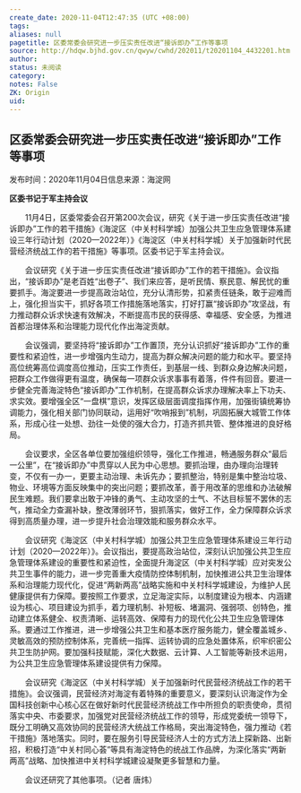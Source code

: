 ```yaml
---
create_date: 2020-11-04T12:47:35 (UTC +08:00)
tags: 
aliases: null
pagetitle: 区委常委会研究进一步压实责任改进“接诉即办”工作等事项
source: http://hdqw.bjhd.gov.cn/qwyw/cwhd/202011/t20201104_4432201.htm
author: 
status: 未阅读
category: 
notes: False
ZK: Origin
uid: 
---
```


## 区委常委会研究进一步压实责任改进“接诉即办”工作等事项

发布时间：2020年11月04日信息来源：海淀网

**区委书记于军主持会议**

　　11月4日，区委常委会召开第200次会议，研究《关于进一步压实责任改进“接诉即办”工作的若干措施》《海淀区（中关村科学城）加强公共卫生应急管理体系建设三年行动计划（2020—2022年）》《海淀区（中关村科学城）关于加强新时代民营经济统战工作的若干措施》等事项。区委书记于军主持会议。

　　会议研究《关于进一步压实责任改进“接诉即办”工作的若干措施》。会议指出，“接诉即办”是老百姓“出卷子”、我们来应答，是听民情、察民意、解民忧的重要抓手。海淀要进一步提高政治站位，充分认清形势，扣紧责任链条，敢于迎难而上，强化担当实干，抓好各项工作措施落地落实，打好打赢“接诉即办”攻坚战，有力推动群众诉求快速有效解决，不断提高市民的获得感、幸福感、安全感，为推进首都治理体系和治理能力现代化作出海淀贡献。

　　会议强调，要坚持将“接诉即办”工作置顶，充分认识抓好“接诉即办”工作的重要性和紧迫性，进一步增强内生动力，提高为群众解决问题的能力和水平。要坚持高位统筹高位调度高位推动，压实工作责任，到基层一线、到群众身边解决问题，把群众工作做得更有温度，确保每一项群众诉求事事有着落，件件有回音。要进一步健全完善海淀特色“接诉即办”工作机制，在提高群众诉求办理解决率上下功夫、求实效。要增强全区“一盘棋”意识，发挥区级层面调度指挥作用，加强街镇统筹协调能力，强化相关部门协同联动，运用好“吹哨报到”机制，巩固拓展大城管工作体系，形成心往一处想、劲往一处使的强大合力，打造齐抓共管、整体推进的良好格局。

　　会议要求，全区各单位要加强组织领导，强化工作推进，畅通服务群众“最后一公里”，在“接诉即办”中贯穿以人民为中心思想。要抓治理，由办理向治理转变，不仅有一办一，更要主动治理、未诉先办；要抓整治，特别是集中整治垃圾、物业、环境等方面反映集中的突出问题；要抓改革，善于用改革的思维和办法破解民生难题。我们要拿出敢于冲锋的勇气、主动攻坚的士气、不达目标誓不罢休的志气，推动全力查漏补缺，整改薄弱环节，狠抓落实，做好工作，全力保障群众诉求得到高质量办理，进一步提升社会治理效能和服务群众水平。

　　会议研究《海淀区（中关村科学城）加强公共卫生应急管理体系建设三年行动计划（2020—2022年）》。会议指出，要提高政治站位，深刻认识加强公共卫生应急管理体系建设的重要性和紧迫性，全面提升海淀区（中关村科学城）应对突发公共卫生事件的能力，进一步完善重大疫情防控体制机制，加快推进公共卫生治理体系和治理能力现代化，促进“两新两高”战略实施和中关村科学城建设，为维护人民健康提供有力保障。要按照工作要求，立足海淀实际，以制度建设为根本、内涵建设为核心、项目建设为抓手，着力理机制、补短板、堵漏洞、强弱项、创特色，推动建立体系健全、权责清晰、运转高效、保障有力的现代化公共卫生应急管理体系。要通过工作推进，进一步增强公共卫生和基本医疗服务能力，健全覆盖城乡、灵敏高效的预防控制体系，完善统一指挥、运转协调的应急处置体系，织牢织密公共卫生防护网。要加强科技赋能，深化大数据、云计算、人工智能等新技术运用，为公共卫生应急管理体系建设提供有力保障。

　　会议研究《海淀区（中关村科学城）关于加强新时代民营经济统战工作的若干措施》。会议强调，民营经济对海淀有着特殊的重要意义，要深刻认识海淀作为全国科技创新中心核心区在做好新时代民营经济统战工作中所担负的职责使命，贯彻落实中央、市委要求，加强党对民营经济统战工作的领导，形成党委统一领导下，既分工明确又高效协同的民营经济大统战工作格局，突出海淀特色，强力推动《若干措施》落地落实。同时，要在服务引导民营经济人士的方式方法上探新路、出新招，积极打造“中关村同心荟”等具有海淀特色的统战工作品牌，为深化落实“两新两高”战略、加快推进中关村科学城建设凝聚更多智慧和力量。

　　会议还研究了其他事项。（记者 唐炜）
